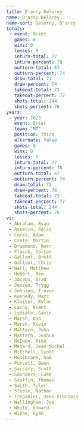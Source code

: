 ```yaml
---
title: D'arcy Delorey
name: D'arcy Delorey
name-sort: Delorey, D'arcy
totals:
 - event: Brier
   games: 8
   wins: 0
   losses: 8
   inturn-total: 77
   inturn-percent: 78
   outturn-total: 67
   outturn-percent: 74
   draw-total: 71
   draw-percent: 74
   takeout-total: 73
   takeout-percent: 77
   shots-total: 144
   shots-percent: 76
years:
 - year: 2025
   event: Brier
   team: "NT"
   position: Third
   alternate: false
   games: 8
   wins: 0
   losses: 8
   inturn-total: 77
   inturn-percent: 78
   outturn-total: 67
   outturn-percent: 74
   draw-total: 71
   draw-percent: 74
   takeout-total: 73
   takeout-percent: 77
   shots-total: 144
   shots-percent: 76
vs:
 - Abraham, Ryan
 - Asselin, Felix
 - Cocks, Adam
 - Crete, Martin
 - Drummond, Kerr
 - Flasch, Colton
 - Gallant, Brett
 - Gallant, Chris
 - Hall, Matthew
 - Hebert, Ben
 - Jacobs, Brad
 - Jensen, Trygg
 - Johnson, Trevor
 - Kennedy, Marc
 - Kleiter, Rylan
 - Laing, Brent
 - Lydiate, Gavin
 - Marsh, Dan
 - Marsh, Kevin
 - Mattern, John
 - Mattern, Joshua
 - McEwen, Mike
 - Menard, Jean-Michel
 - Mitchell, Scott
 - Mooibroek, Sam
 - Purcell, Owen
 - Saccary, Scott
 - Saunders, Luke
 - Scoffin, Thomas
 - Smith, Tyler
 - Steele, Nathan
 - Trepanier, Jean-Francois
 - Wallingham, Joe
 - White, Edward
 - Wiebe, Ryan
---
```

